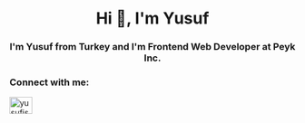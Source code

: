 <h1 align="center">Hi 👋, I'm Yusuf</h1>
<h3 align="center">I'm Yusuf from Turkey and I'm Frontend Web Developer at Peyk Inc.</h3>

<h3 align="left">Connect with me:</h3>
<p align="left">
<a href="https://linkedin.com/in/yusufisbilir" target="blank"><img align="center" src="https://raw.githubusercontent.com/rahuldkjain/github-profile-readme-generator/master/src/images/icons/Social/linked-in-alt.svg" alt="yusufisbilir" height="30" width="40" /></a>
</p>
